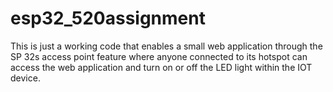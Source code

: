 # esp32_520assignment
This is just a working code that enables a small web application through the SP 32s access point feature where anyone connected to its hotspot can access the web application and turn on or off the LED light within the IOT device.
